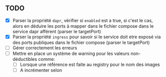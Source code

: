 
## TODO
- [x] Parser la propriété `dapr`, vérifier si `enabled` est a true, si c'est le cas, alors en déduire les ports à mapper dans le fichier compose dans le service dapr afférent (parser le targetPort)
- [x] Parser la propriété `ingress` pour savoir si le service doit etre exposé via des ports publiques dans le fichier compose (parser le targetPort) 
- [ ] Gérer correctement les erreurs
- [ ] Mettre en place un système de warning pour les valeurs non-déductibles comme:
  - [ ] Lorsque une référence est faite au registry pour le nom des images
  - [ ] A incrémenter selon
